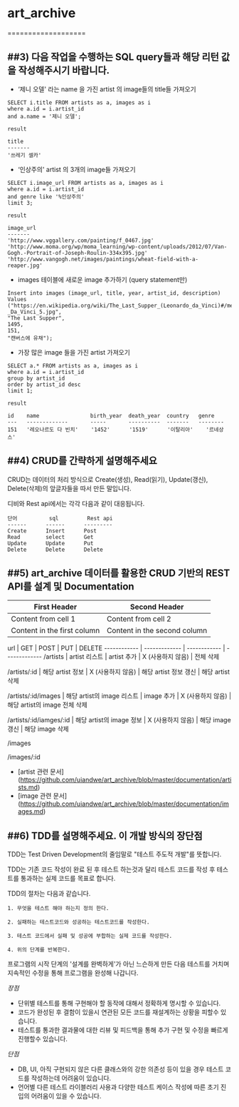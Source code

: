 # art_archive
===================


##3) 다음 작업을 수행하는 SQL query들과 해당 리턴 값을 작성해주시기 바랍니다.
-------------


- ‘제니 오델' 라는 name 을 가진 artist 의 image들의 title들 가져오기
```
SELECT i.title FROM artists as a, images as i
where a.id = i.artist_id
and a.name = '제니 오델';
```
```
result

title
-------
'쓰레기 셀카'
```



- ‘인상주의' artist 의 3개의 image들 가져오기
```
SELECT i.image_url FROM artists as a, images as i
where a.id = i.artist_id
and genre like '%인상주의'
limit 3;
```
```
result

image_url
-------
'http://www.vggallery.com/painting/f_0467.jpg'
'http://www.moma.org/wp/moma_learning/wp-content/uploads/2012/07/Van-Gogh.-Portrait-of-Joseph-Roulin-334x395.jpg'
'http://www.vangogh.net/images/paintings/wheat-field-with-a-reaper.jpg'
```



- images 테이블에 새로운 image 추가하기 (query statement만)
```
Insert into images (image_url, title, year, artist_id, description) Values
("https://en.wikipedia.org/wiki/The_Last_Supper_(Leonardo_da_Vinci)#/media/File:%C3%9Altima_Cena_-_Da_Vinci_5.jpg",
"The Last Supper",
1495,
151,
"캔버스에 유채");
```


- 가장 많은 image 들을 가진 artist 가져오기
```
SELECT a.* FROM artists as a, images as i
where a.id = i.artist_id
group by artist_id
order by artist_id desc
limit 1;
```

```
result

id    name                birth_year  death_year  country   genre
---   -------------       -----       ----------  -------   --------
151   '레오나르도 다 빈치'    '1452'      '1519'      '이탈리아'    '르네상스'
```


##4) CRUD를 간략하게 설명해주세요
-------------

CRUD는 데이터의 처리 방식으로 Create(생성), Read(읽기), Update(갱신), Delete(삭제)의 앞글자들을 따서 만든 말입니다.

디비와 Rest api에서는 각각 다음과 같이 대응됩니다.
```
단어          sql         Rest api
------      ------      ---------
Create      Insert      Post
Read        select      Get
Update      Update      Put
Delete      Delete      Delete
```



##5) art_archive 데이터를 활용한 CRUD 기반의 REST API를 설계 및 Documentation
-------------

First Header | Second Header
------------ | -------------
Content from cell 1 | Content from cell 2
Content in the first column | Content in the second column

url | GET | POST | PUT | DELETE
------------ | ------------- | ------------ | -------------
/artists | artist 리스트 | artist 추가 | X (사용하지 않음) | 전체 삭제

/artists/:id | 해당 artist 정보 | X (사용하지 않음) | 해당 artist 정보 갱신 | 해당 artist 삭제

/artists/:id/images | 해당 artist의 image 리스트 | image 추가 | X (사용하지 않음) | 해당 artist의 image 전체 삭제

/artists/:id/iamges/:id | 해당 artist의 image 정보 | X (사용하지 않음) | 해당 image 갱신 | 해당 image 삭제

/images

/images/:id

- [artist 관련 문서] (https://github.com/uiandwe/art_archive/blob/master/documentation/artists.md)
- [image 관련 문서] (https://github.com/uiandwe/art_archive/blob/master/documentation/images.md)


##6) TDD를 설명해주세요. 이 개발 방식의 장단점
-------------

TDD는 Test Driven Development의 줄임말로 "테스트 주도적 개발"를 뜻합니다.

TDD는 기존 코드 작성이 완료 된 후 테스트 하는것과 달리 테스트 코드를 작성 후 테스트를 통과하는 실제 코드를 목표로 합니다.

TDD의 절차는 다음과 같습니다.
```
1. 무엇을 테스트 해야 하는지 정의 한다.

2. 실패하는 테스트코드와 성공하는 테스트코드를 작성한다.

3. 테스트 코드에서 실패 및 성공에 부합하는 실제 코드를 작성한다.

4. 위의 단계를 반복한다.
```

프로그램의 시작 단계의 '설계를 완벽하게'가 아닌 느슨하게 만든 다음 테스트를 거치며 지속적인 수정을 통해 프로그램을 완성해 나갑니다.

*장점*
* 단위별 테스트를 통해 구현해야 할 동작에 대해서 정확하게 명시할 수 있습니다.
* 코드가 완성된 후 결함이 있을시 연관된 모든 코드를 재설계하는 상황을 피할수 있습니다.
* 테스트를 통과한 결과물에 대한 리뷰 및 피드백을 통해 추가 구현 및 수정을 빠르게 진행할수 있습니다.

*단점*
* DB, UI, 아직 구현되지 않은 다른 클래스와의 강한 의존성 등이 있을 경우  테스트 코드를 작성하는데 어려움이 있습니다.
* 언어별 다른 테스트 라이블러리 사용과 다양한 테스트 케이스 작성에 따른 초기 진입의 어려움이 있을 수 있습니다.
